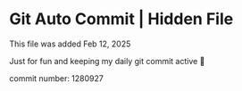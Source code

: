 # Git Auto Commit | Hidden File

This file was added Feb 12, 2025

Just for fun and keeping my daily git commit active 🤪

commit number: 1280927
